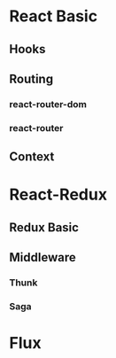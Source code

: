 # React Basic

## Hooks

## Routing

### react-router-dom

### react-router

## Context

# React-Redux

## Redux Basic

## Middleware

### Thunk

### Saga

# Flux
